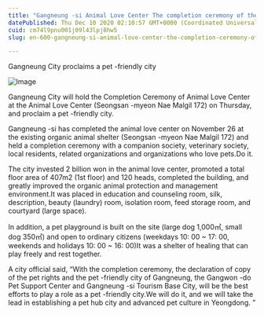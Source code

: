 ```yaml
---
title: "Gangneung -si Animal Love Center The completion ceremony of the animal love center, pet -friendly city proclaimed"
datePublished: Thu Dec 10 2020 02:10:57 GMT+0000 (Coordinated Universal Time)
cuid: cm74l9pnu001j09l43lpj8hw5
slug: en-600-gangneung-si-animal-love-center-the-completion-ceremony-of-the-animal-love-center-pet-friendly-city-proclaimed

---
```



Gangneung City proclaims a pet -friendly city

![Image](https://cdn.hashnode.com/res/hashnode/image/upload/v1739526674507/7bca9aa7-de1f-4cf5-bfa3-c4ef2cbd70ce.jpeg)

Gangneung City will hold the Completion Ceremony of Animal Love Center at the Animal Love Center (Seongsan -myeon Nae Malgil 172) on Thursday, and proclaim a pet -friendly city.

Gangneung -si has completed the animal love center on November 26 at the existing organic animal shelter (Seongsan -myeon Nae Malgil 172) and held a completion ceremony with a companion society, veterinary society, local residents, related organizations and organizations who love pets.Do it.

The city invested 2 billion won in the animal love center, promoted a total floor area of ​​407m2 (1st floor) and 120 heads, completed the building, and greatly improved the organic animal protection and management environment.It was placed in education and counseling room, silk, description, beauty (laundry) room, isolation room, feed storage room, and courtyard (large space).

In addition, a pet playground is built on the site (large dog 1,000㎡, small dog 350㎡) and open to ordinary citizens (weekdays 10: 00 ~ 17: 00, weekends and holidays 10: 00 ~ 16: 00)It was a shelter of healing that can play freely and rest together.

A city official said, “With the completion ceremony, the declaration of copy of the pet rights and the pet -friendly city of Gangneung, the Gangwon -do Pet Support Center and Gangneung -si Tourism Base City, will be the best efforts to play a role as a pet -friendly city.We will do it, and we will take the lead in establishing a pet hub city and advanced pet culture in Yeongdong. ”